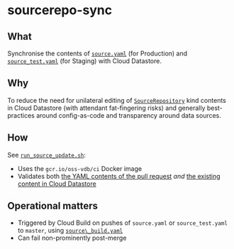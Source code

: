 # sourcerepo-sync

## What

Synchronise the contents of [`source.yaml`](../../source.yaml) (for Production) and
[`source_test.yaml`](../../source_test.yaml) (for Staging) with Cloud Datastore.

## Why

To reduce the need for unilateral editing of
[`SourceRepository`](https://github.com/google/osv.dev/blob/fe6155f7cfa0e5df0ae1ef20c7b16f5c20bebed1/osv/models.py#L814)
kind contents in Cloud Datastore (with attendant fat-fingering risks) and
generally best-practices around config-as-code and transparency around data
sources.

## How

See [`run_source_update.sh`](run_source_update.sh):

* Uses the `gcr.io/oss-vdb/ci` Docker image
* Validates both [the YAML contents of the pull
  request](https://github.com/google/osv.dev/blob/fe6155f7cfa0e5df0ae1ef20c7b16f5c20bebed1/tools/sourcerepo-sync/source_sync.py#L125) *and* [the existing
  content in Cloud
  Datastore](https://github.com/google/osv.dev/blob/fe6155f7cfa0e5df0ae1ef20c7b16f5c20bebed1/tools/sourcerepo-sync/source_sync.py#L134)

## Operational matters

* Triggered by Cloud Build on pushes of `source.yaml` or `source_test.yaml` to
  `master`, using [`source\_build.yaml`](source_build.yaml)
* Can fail non-prominently post-merge
